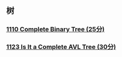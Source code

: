 


## 树
### [1110 Complete Binary Tree (25分)](https://github.com/xiean927/code/blob/master/PAT/%E7%94%B2%E7%BA%A7/ch09/9.5%20%E5%B9%B3%E8%A1%A1%E4%BA%8C%E5%8F%89%E6%A0%91%EF%BC%88AVL%E6%A0%91%EF%BC%89.md)
### [1123 Is It a Complete AVL Tree (30分)](https://github.com/xiean927/code/blob/master/PAT/%E7%94%B2%E7%BA%A7/ch09/9.5%20%E5%B9%B3%E8%A1%A1%E4%BA%8C%E5%8F%89%E6%A0%91%EF%BC%88AVL%E6%A0%91%EF%BC%89.md)


